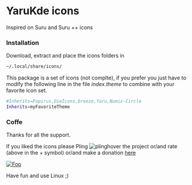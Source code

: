 # YaruKde icons

Inspired on Suru and Suru ++ icons

### Installation

Download, extract and place the icons folders in

```bash
~/.local/share/icons/
```

This package is a set of icons (not complte), if you prefer you just have to modify the following line in the file *index.theme* to combine with your favorite icon set.

```bash
#Inherits=Papirus,OieIcons,breeze,Yaru,Numix-Circle
Inherits=myFavoriteTheme
```

### Coffe

Thanks for all the support.

If you liked the icons please Pling ![plinghover](https://www.opendesktop.org/images/system/pling-btn-hover.png "") the project or/and rate  (above in the + symbol) or/and make a donation [here](https://www.paypal.com/cgi-bin/webscr?cmd=_s-xclick&hosted_button_id=8L3MF9FCT5ZQY&source=url)

<a href="https://www.paypal.com/cgi-bin/webscr?cmd=_s-xclick&hosted_button_id=8L3MF9FCT5ZQY&source=url" rel="oxy">![Foo](https://git.opendesktop.org/adhe/oieoxy/raw/master/images/donate.png "")</a>


Have fun and use Linux ;)

